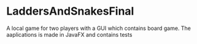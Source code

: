 # LaddersAndSnakesFinal

A local game for two players with a GUI which contains
board game.
The aaplications is made in JavaFX and contains tests